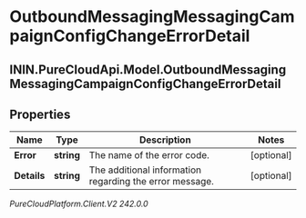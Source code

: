 # OutboundMessagingMessagingCampaignConfigChangeErrorDetail

## ININ.PureCloudApi.Model.OutboundMessagingMessagingCampaignConfigChangeErrorDetail

## Properties

|Name | Type | Description | Notes|
|------------ | ------------- | ------------- | -------------|
| **Error** | **string** | The name of the error code. | [optional] |
| **Details** | **string** | The additional information regarding the error message. | [optional] |



_PureCloudPlatform.Client.V2 242.0.0_
